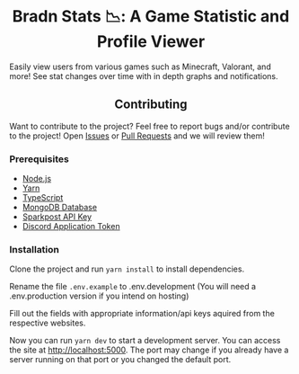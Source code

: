 <h1 align="center">Bradn Stats 📉: A Game Statistic and Profile Viewer</h1>

Easily view users from various games such as Minecraft, Valorant, and more! See stat changes over time with in depth graphs and notifications.

<h2 align="center">Contributing</h1>

Want to contribute to the project? Feel free to report bugs and/or contribute to the project! Open <a href="../../issues">Issues</a> or <a href="../../pulls">Pull Requests</a> and we will review them!

<h3>Prerequisites</h3>

- <a href="https://nodejs.org/">Node.js</a>
- <a href="https://www.npmjs.com/package/yarn">Yarn</a>
- <a href="https://www.typescriptlang.org/">TypeScript</a>
- <a href="https://www.mongodb.com/">MongoDB Database</a>
- <a href="https://www.sparkpost.com/">Sparkpost API Key</a>
- <a href="https://discord.com/developers/applications">Discord Application Token</a>

<h3>Installation</h3>

Clone the project and run `yarn install` to install dependencies.

Rename the file `.env.example` to .env.development (You will need a .env.production version if you intend on hosting)

Fill out the fields with appropriate information/api keys aquired from the respective websites.

Now you can run `yarn dev` to start a development server. You can access the site at <a href="http://localhost:5000">http://localhost:5000</a>. The port may change if you already have a server running on that port or you changed the default port.
